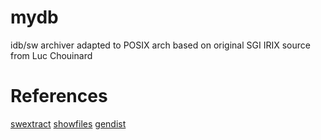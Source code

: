 # mydb
idb/sw archiver adapted to POSIX arch based on original SGI IRIX source from Luc Chouinard

# References
[swextract](http://github.com/misuchiru03/swextract)
[showfiles](https://nixdoc.net/man-pages/IRIX/man1/showfiles.1.html)
[gendist](https://nixdoc.net/man-pages/IRIX/man1/gendist.1.html)
